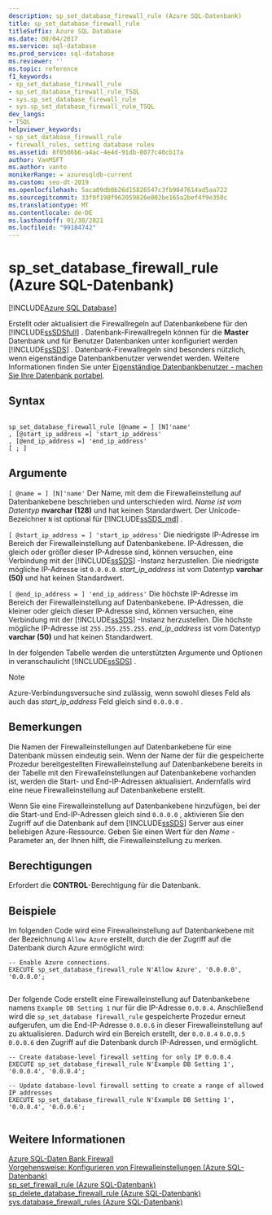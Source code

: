 ```yaml
---
description: sp_set_database_firewall_rule (Azure SQL-Datenbank)
title: sp_set_database_firewall_rule
titleSuffix: Azure SQL Database
ms.date: 08/04/2017
ms.service: sql-database
ms.prod_service: sql-database
ms.reviewer: ''
ms.topic: reference
f1_keywords:
- sp_set_database_firewall_rule
- sp_set_database_firewall_rule_TSQL
- sys.sp_set_database_firewall_rule
- sys.sp_set_database_firewall_rule_TSQL
dev_langs:
- TSQL
helpviewer_keywords:
- sp_set_database_firewall_rule
- firewall_rules, setting database rules
ms.assetid: 8f0506b6-a4ac-4e4d-91db-8077c40cb17a
author: VanMSFT
ms.author: vanto
monikerRange: = azuresqldb-current
ms.custom: seo-dt-2019
ms.openlocfilehash: 5aca09db0b26d15826547c3fb9847614ad5aa722
ms.sourcegitcommit: 33f0f190f962059826e002be165a2bef4f9e350c
ms.translationtype: MT
ms.contentlocale: de-DE
ms.lasthandoff: 01/30/2021
ms.locfileid: "99184742"
---
```

# <a name="sp_set_database_firewall_rule-azure-sql-database"></a>sp_set_database_firewall_rule (Azure SQL-Datenbank)
[!INCLUDE[Azure SQL Database](../../includes/applies-to-version/asdb.md)]

  Erstellt oder aktualisiert die Firewallregeln auf Datenbankebene für den [!INCLUDE[ssSDSfull](../../includes/sssdsfull-md.md)] . Datenbank-Firewallregeln können für die **Master** Datenbank und für Benutzer Datenbanken unter konfiguriert werden [!INCLUDE[ssSDS](../../includes/sssds-md.md)] . Datenbank-Firewallregeln sind besonders nützlich, wenn eigenständige Datenbankbenutzer verwendet werden. Weitere Informationen finden Sie unter [Eigenständige Datenbankbenutzer - machen Sie Ihre Datenbank portabel](../../relational-databases/security/contained-database-users-making-your-database-portable.md).  
  
## <a name="syntax"></a>Syntax  
  
```  
  
sp_set_database_firewall_rule [@name = ] [N]'name'  
, [@start_ip_address =] 'start_ip_address'  
, [@end_ip_address =] 'end_ip_address'
[ ; ]  
```  
  
## <a name="arguments"></a>Argumente  
`[ @name = ] [N]'name'` Der Name, mit dem die Firewalleinstellung auf Datenbankebene beschrieben und unterschieden wird. *Name ist vom Datentyp* **nvarchar (128)** und hat keinen Standardwert. Der Unicode-Bezeichner `N` ist optional für [!INCLUDE[ssSDS_md](../../includes/sssds-md.md)] . 
  
`[ @start_ip_address = ] 'start_ip_address'` Die niedrigste IP-Adresse im Bereich der Firewalleinstellung auf Datenbankebene. IP-Adressen, die gleich oder größer dieser IP-Adresse sind, können versuchen, eine Verbindung mit der [!INCLUDE[ssSDS](../../includes/sssds-md.md)] -Instanz herzustellen. Die niedrigste mögliche IP-Adresse ist `0.0.0.0`. *start_ip_address* ist vom Datentyp **varchar (50)** und hat keinen Standardwert.  
  
`[ @end_ip_address = ] 'end_ip_address'` Die höchste IP-Adresse im Bereich der Firewalleinstellung auf Datenbankebene. IP-Adressen, die kleiner oder gleich dieser IP-Adresse sind, können versuchen, eine Verbindung mit der [!INCLUDE[ssSDS](../../includes/sssds-md.md)] -Instanz herzustellen. Die höchste mögliche IP-Adresse ist `255.255.255.255`. *end_ip_address* ist vom Datentyp **varchar (50)** und hat keinen Standardwert.  
  
 In der folgenden Tabelle werden die unterstützten Argumente und Optionen in veranschaulicht [!INCLUDE[ssSDS](../../includes/sssds-md.md)] .  
  
> [!NOTE]  
>  Azure-Verbindungsversuche sind zulässig, wenn sowohl dieses Feld als auch das *start_ip_address* Feld gleich sind `0.0.0.0` .  
  
## <a name="remarks"></a>Bemerkungen  
 Die Namen der Firewalleinstellungen auf Datenbankebene für eine Datenbank müssen eindeutig sein. Wenn der Name der für die gespeicherte Prozedur bereitgestellten Firewalleinstellung auf Datenbankebene bereits in der Tabelle mit den Firewalleinstellungen auf Datenbankebene vorhanden ist, werden die Start- und End-IP-Adressen aktualisiert. Andernfalls wird eine neue Firewalleinstellung auf Datenbankebene erstellt.  
  
 Wenn Sie eine Firewalleinstellung auf Datenbankebene hinzufügen, bei der die Start-und End-IP-Adressen gleich sind `0.0.0.0` , aktivieren Sie den Zugriff auf die Datenbank auf dem [!INCLUDE[ssSDS](../../includes/sssds-md.md)] Server aus einer beliebigen Azure-Ressource. Geben Sie einen Wert für den *Name* -Parameter an, der Ihnen hilft, die Firewalleinstellung zu merken.  
  
## <a name="permissions"></a>Berechtigungen  
 Erfordert die **CONTROL**-Berechtigung für die Datenbank.  
  
## <a name="examples"></a>Beispiele  
 Im folgenden Code wird eine Firewalleinstellung auf Datenbankebene mit der Bezeichnung `Allow Azure` erstellt, durch die der Zugriff auf die Datenbank durch Azure ermöglicht wird:  
  
```  
-- Enable Azure connections.  
EXECUTE sp_set_database_firewall_rule N'Allow Azure', '0.0.0.0', '0.0.0.0';  
  
```  
  
 Der folgende Code erstellt eine Firewalleinstellung auf Datenbankebene namens `Example DB Setting 1` nur für die IP-Adresse `0.0.0.4`. Anschließend wird die `sp_set_database firewall_rule` gespeicherte Prozedur erneut aufgerufen, um die End-IP-Adresse `0.0.0.6` in dieser Firewalleinstellung auf zu aktualisieren. Dadurch wird ein Bereich erstellt, der `0.0.0.4` `0.0.0.5` `0.0.0.6` den Zugriff auf die Datenbank durch IP-Adressen, und ermöglicht.
  
```  
-- Create database-level firewall setting for only IP 0.0.0.4  
EXECUTE sp_set_database_firewall_rule N'Example DB Setting 1', '0.0.0.4', '0.0.0.4';  
  
-- Update database-level firewall setting to create a range of allowed IP addresses
EXECUTE sp_set_database_firewall_rule N'Example DB Setting 1', '0.0.0.4', '0.0.0.6';  
  
```  
  
## <a name="see-also"></a>Weitere Informationen  
 [Azure SQL-Daten Bank Firewall](/azure/azure-sql/database/firewall-configure)   
 [Vorgehensweise: Konfigurieren von Firewalleinstellungen (Azure SQL-Datenbank)](/azure/azure-sql/database/firewall-configure)   
 [sp_set_firewall_rule &#40;Azure SQL-Datenbank&#41;](../../relational-databases/system-stored-procedures/sp-set-firewall-rule-azure-sql-database.md)   
 [sp_delete_database_firewall_rule &#40;Azure SQL-Datenbank&#41;](../../relational-databases/system-stored-procedures/sp-delete-database-firewall-rule-azure-sql-database.md)   
 [sys.database_firewall_rules &#40;Azure SQL-Datenbank&#41;](../../relational-databases/system-catalog-views/sys-database-firewall-rules-azure-sql-database.md)  
  
